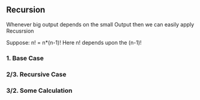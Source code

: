 ## Recursion 

Whenever big output depends on the small Output then we can easily apply Recusrsion

Suppose: n! = n*(n-1)!
Here n! depends upon the (n-1)!

### 1. Base Case
### 2/3. Recursive Case
### 3/2. Some Calculation

